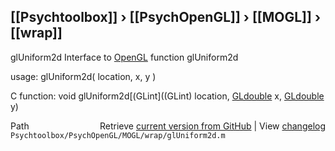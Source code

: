 ## [[Psychtoolbox]] &#8250; [[PsychOpenGL]] &#8250; [[MOGL]] &#8250; [[wrap]]

glUniform2d  Interface to [OpenGL](OpenGL) function glUniform2d  
  
usage:  glUniform2d( location, x, y )  
  
C function:  void glUniform2d[(GLint]((GLint) location, [GLdouble](GLdouble) x, [GLdouble](GLdouble) y)  




<div class="code_header" style="text-align:right;">
  <span style="float:left;">Path&nbsp;&nbsp;</span> <span class="counter">Retrieve <a href=
  "https://raw.github.com/Psychtoolbox-3/Psychtoolbox-3/beta/Psychtoolbox/PsychOpenGL/MOGL/wrap/glUniform2d.m">current version from GitHub</a> | View <a href=
  "https://github.com/Psychtoolbox-3/Psychtoolbox-3/commits/beta/Psychtoolbox/PsychOpenGL/MOGL/wrap/glUniform2d.m">changelog</a></span>
</div>
<div class="code">
  <code>Psychtoolbox/PsychOpenGL/MOGL/wrap/glUniform2d.m</code>
</div>

